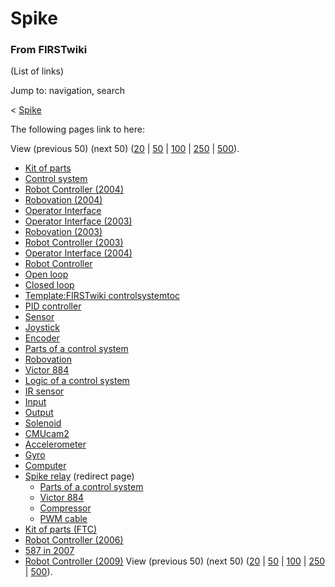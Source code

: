 # Spike

### From FIRSTwiki

(List of links)

Jump to: navigation, search

&lt; [Spike](/index.php?title=Spike&redirect=no "Spike" )  

The following pages link to here:

View (previous 50) (next 50)
([20](/index.php?title=Special:Whatlinkshere/Spike&limit=20&from=0
"Special:Whatlinkshere/Spike" ) |
[50](/index.php?title=Special:Whatlinkshere/Spike&limit=50&from=0
"Special:Whatlinkshere/Spike" ) |
[100](/index.php?title=Special:Whatlinkshere/Spike&limit=100&from=0
"Special:Whatlinkshere/Spike" ) |
[250](/index.php?title=Special:Whatlinkshere/Spike&limit=250&from=0
"Special:Whatlinkshere/Spike" ) |
[500](/index.php?title=Special:Whatlinkshere/Spike&limit=500&from=0
"Special:Whatlinkshere/Spike" )).

  * [Kit of parts](/index.php/Kit_of_parts "Kit of parts" )
  * [Control system](/index.php/Control_system "Control system" )
  * [Robot Controller (2004)](/index.php/Robot_Controller_%282004%29 "Robot Controller \(2004\)" )
  * [Robovation (2004)](/index.php/Robovation_%282004%29 "Robovation \(2004\)" )
  * [Operator Interface](/index.php/Operator_Interface "Operator Interface" )
  * [Operator Interface (2003)](/index.php/Operator_Interface_%282003%29 "Operator Interface \(2003\)" )
  * [Robovation (2003)](/index.php/Robovation_%282003%29 "Robovation \(2003\)" )
  * [Robot Controller (2003)](/index.php/Robot_Controller_%282003%29 "Robot Controller \(2003\)" )
  * [Operator Interface (2004)](/index.php/Operator_Interface_%282004%29 "Operator Interface \(2004\)" )
  * [Robot Controller](/index.php/Robot_Controller "Robot Controller" )
  * [Open loop](/index.php/Open_loop "Open loop" )
  * [Closed loop](/index.php/Closed_loop "Closed loop" )
  * [Template:FIRSTwiki controlsystemtoc](/index.php/Template:FIRSTwiki_controlsystemtoc "Template:FIRSTwiki controlsystemtoc" )
  * [PID controller](/index.php/PID_controller "PID controller" )
  * [Sensor](/index.php/Sensor "Sensor" )
  * [Joystick](/index.php/Joystick "Joystick" )
  * [Encoder](/index.php/Encoder "Encoder" )
  * [Parts of a control system](/index.php/Parts_of_a_control_system "Parts of a control system" )
  * [Robovation](/index.php/Robovation "Robovation" )
  * [Victor 884](/index.php/Victor_884 "Victor 884" )
  * [Logic of a control system](/index.php/Logic_of_a_control_system "Logic of a control system" )
  * [IR sensor](/index.php/IR_sensor "IR sensor" )
  * [Input](/index.php/Input "Input" )
  * [Output](/index.php/Output "Output" )
  * [Solenoid](/index.php/Solenoid "Solenoid" )
  * [CMUcam2](/index.php/CMUcam2 "CMUcam2" )
  * [Accelerometer](/index.php/Accelerometer "Accelerometer" )
  * [Gyro](/index.php/Gyro "Gyro" )
  * [Computer](/index.php/Computer "Computer" )
  * [Spike relay](/index.php?title=Spike_relay&redirect=no "Spike relay" ) (redirect page) 
    * [Parts of a control system](/index.php/Parts_of_a_control_system "Parts of a control system" )
    * [Victor 884](/index.php/Victor_884 "Victor 884" )
    * [Compressor](/index.php/Compressor "Compressor" )
    * [PWM cable](/index.php/PWM_cable "PWM cable" )
  * [Kit of parts (FTC)](/index.php/Kit_of_parts_%28FTC%29 "Kit of parts \(FTC\)" )
  * [Robot Controller (2006)](/index.php/Robot_Controller_%282006%29 "Robot Controller \(2006\)" )
  * [587 in 2007](/index.php/587_in_2007 "587 in 2007" )
  * [Robot Controller (2009)](/index.php/Robot_Controller_%282009%29 "Robot Controller \(2009\)" )
View (previous 50) (next 50)
([20](/index.php?title=Special:Whatlinkshere/Spike&limit=20&from=0
"Special:Whatlinkshere/Spike" ) |
[50](/index.php?title=Special:Whatlinkshere/Spike&limit=50&from=0
"Special:Whatlinkshere/Spike" ) |
[100](/index.php?title=Special:Whatlinkshere/Spike&limit=100&from=0
"Special:Whatlinkshere/Spike" ) |
[250](/index.php?title=Special:Whatlinkshere/Spike&limit=250&from=0
"Special:Whatlinkshere/Spike" ) |
[500](/index.php?title=Special:Whatlinkshere/Spike&limit=500&from=0
"Special:Whatlinkshere/Spike" )).

